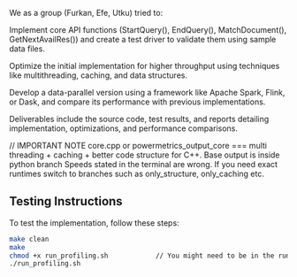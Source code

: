 We as a group (Furkan, Efe, Utku) tried to:

Implement core API functions (StartQuery(), EndQuery(), MatchDocument(), GetNextAvailRes()) and create a test driver to validate them using sample data files.

Optimize the initial implementation for higher throughput using techniques like multithreading, caching, and data structures.

Develop a data-parallel version using a framework like Apache Spark, Flink, or Dask, and compare its performance with previous implementations.

Deliverables include the source code, test results, and reports detailing implementation, optimizations, and performance comparisons.

// IMPORTANT NOTE
core.cpp or powermetrics_output_core === multi threading + caching + better code structure for C++.
Base output is inside python branch
Speeds stated in the terminal are wrong. If you need exact runtimes switch to branches such as only_structure, only_caching etc.

## Testing Instructions

To test the implementation, follow these steps:

```bash
make clean
make
chmod +x run_profiling.sh            // You might need to be in the run_profiling.sh directory
./run_profiling.sh
```
